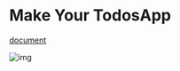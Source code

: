 # Make Your TodosApp

[document](https://todo-docs.vercel.app/)

![img](https://todo-docs.vercel.app/hero.png)
